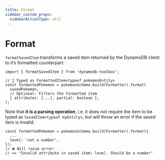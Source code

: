 ```yaml
---
title: Format
sidebar_custom_props:
  sidebarActionType: util
---
```


# Format

`formatSavedItem` transforms a saved item returned by the DynamoDB client to it’s formatted counterpart:

```tsx
import { formatSavedItem } from 'dynamodb-toolbox';

// 🙌 Typed as FormattedItem<typeof pokemonEntity>
const formattedPokemon = pokemonSchema.build(Formatter).format(
  savedPokemon,
  // Optional: Filters the formatted item
  { attributes: [...], partial: boolean },
);
```

Note that **it is a parsing operation**, i.e. it does not require the item to be typed as `SavedItem<typeof myEntity>`, but will throw an error if the saved item is invalid:

```tsx
const formattedPokemon = pokemonSchema.build(Formatter).format({
  ...
  level: 'not a number',
});
// ❌ Will raise error:
// => "Invalid attribute in saved item: level. Should be a number"
```
